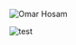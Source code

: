 ![Omar Hosam](https://github-readme-stats.vercel.app/api?username=OmarHosam&theme=radical&show_icons=true)

![test](https://omarhosam.github.io/portfolio)

